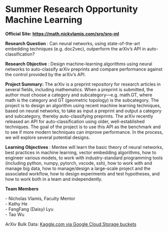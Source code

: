 <h1>Summer Research Opportunity Machine Learning</h1>

<b>Official Site: https://math.nickvlamis.com/sro/sro-ml </b>
<p>

<b>Research Question </b>: Can neural networks, using state-of-the-art embedding techniques (e.g.
doc2vec), outperform the arXiv’s API in auto-classification? 
<p>
<p> 
<b>Research Objective </b>: Design machine-learning algorithms using neural networks to auto-classify
arXiv preprints and compare performance against the control provided by the arXiv’s
API. 
<p>
<b>Project Summary:</b> The arXiv is a preprint repository for research articles in several fields, including
mathematics. When a preprint is submitted, the author must choose a category and
subcategory—e.g. math.GT, where math is the category and GT (geometric topology) is
the subcategory. The project is to design an algorithm using recent machine learning
techniques, based on neural networks, to take as input a preprint and output a category
and subcategory, thereby auto-classifying preprints. The arXiv recently released an API
for auto-classification using older, well-established techniques. The goal of the project is
to use this API as the benchmark and to see if more modern techniques can improve
performance. In the process, we will explore several potential designs. 
</p>

<b>Learning Objectives </b>: Mentee will learn the basic theory of neural networks, best practices in machine
learning, vector embedding algorithms, how to engineer various models, to work with
industry-standard programming tools (including python, numpy, pytorch, vscode, ssh),
how to work with and manage big data, how to manage/design a large-scale project
and the associated workflow, how to design experiments and test hypotheses, and
how to work both in a team and independently. 
<p>
  
<b>Team Members <br></b>
<p>
- Nicholas Vlamis, Faculty Mentor <br>
- Kathy He <br>
- FangFang (Daisy) Lyu <br>
- Tao Wu <br>
</p>


ArXiv Bulk Data: <a href ="https://www.kaggle.com/datasets/Cornell-University/arxiv"> Kaggle.com via Google Cloud Storage buckets </a>
